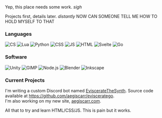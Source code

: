 Yep, this place needs some work. *sigh*

Projects first, details later. *distantly* NOW CAN SOMEONE TELL ME HOW TO HOLD MYSELF TO THAT

### Languages
![CS](https://img.shields.io/badge/C%23-%23239120?style=flat-square&logo=csharp)
![Lua](https://img.shields.io/badge/Lua-%232C2D72?style=flat-square&logo=lua)
![Python](https://img.shields.io/badge/-Python-%23191919?style=flat-square&logo=python)
![CSS](https://img.shields.io/badge/CSS-%231572B6?style=flat-square&logo=css3)
![JS](https://img.shields.io/badge/JS-%23191919?style=flat-square&logo=javascript)
![HTML](https://img.shields.io/badge/HTML-%23191919?style=flat-square&logo=html5)
![Svelte](https://img.shields.io/badge/Svelte-%23191919?style=flat-square&logo=svelte)
![Go](https://img.shields.io/badge/Go-%23191919?style=flat-square&logo=go)

### Software
![Unity](https://img.shields.io/badge/Unity-%23232323?style=flat-square&logo=unity)
![GIMP](https://img.shields.io/badge/GIMP-%235C5543?style=flat-square&logo=gimp)
![Node.js](https://img.shields.io/badge/Node.js-%23191919?style=flat-square&logo=nodedotjs)
![Blender](https://img.shields.io/badge/Blender-%23191919?style=flat-square&logo=blender)
![Inkscape](https://img.shields.io/badge/Inkscape-%23000000?style=flat-square&logo=inkscape)

### Current Projects
I'm writing a custom Discord bot named [EviscerateTheSynth](https://discord.gg/SJcAWEynbj). Source code available at https://github.com/aegiscarr/evisceratego. \
I'm also working on my new site, [aegiscarr.com](https://aegiscarr.com).

All that to try and learn HTML/CSS/JS. This is pain but it works.

<!--
**Aegiscarr/Aegiscarr** is a ✨ _special_ ✨ repository because its `README.md` (this file) appears on your GitHub profile.

Here are some ideas to get you started:

- 🔭 I’m currently working on ...
- 🌱 I’m currently learning ...
- 👯 I’m looking to collaborate on ...
- 🤔 I’m looking for help with ...
- 💬 Ask me about ...
- 📫 How to reach me: ...
- 😄 Pronouns: ...
- ⚡ Fun fact: ...
-->
